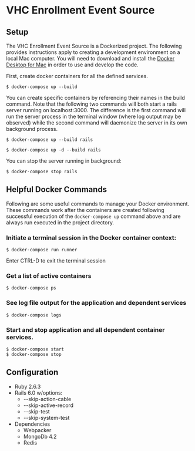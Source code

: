 # VHC Enrollment Event Source


## Setup
The VHC Enrollment Event Source is a Dockerized project.  The following provides instructions apply to creating a development environment on a local Mac computer.  You will need to download and install the [Docker Desktop for Mac](https://docs.docker.com/docker-for-mac/install/) in order to use and develop the code.

First, create docker containers for all the defined services.  

```
$ docker-compose up --build
```

You can create specific containers by referencing their names in the build command.  Note that the following two commands will both start a rails server running on localhost:3000.  The difference is the first command will run the server process in the terminal window (where log output may be observed) while the second command will daemonize the server in its own background process.  

```
$ docker-compose up --build rails
```

```
$ docker-compose up -d --build rails
```

You can stop the server running in background:

```
$ docker-compose stop rails
```

## Helpful Docker Commands

Following are some useful commands to manage your Docker environment.  These commands work after the containers are created following successful execution of the ```docker-compose up``` command above and are always run executed in the project directory. 


### Initiate a terminal session in the Docker container context:

```
$ docker-compose run runner
```

Enter CTRL-D to exit the terminal session

### Get a list of active containers

```
$ docker-compose ps
```

### See log file output for the application and dependent services

```
$ docker-compose logs
```

### Start and stop application and all dependent container services.  

```
$ docker-compose start
$ docker-compose stop
```


## Configuration

* Ruby 2.6.3
* Rails 6.0 w/options:
  * --skip-action-cable
  * --skip-active-record
  * --skip-test
  * --skip-system-test
* Dependencies
  *  Webpacker
  *  MongoDb 4.2
  *  Redis
